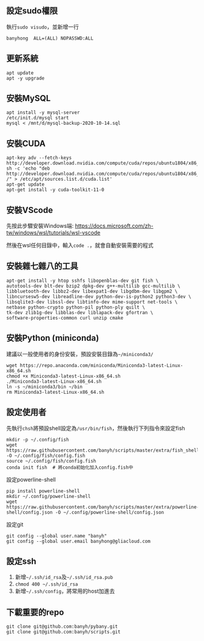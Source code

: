 ## 設定sudo權限

執行`sudo visudo`，並新增一行
```
banyhong  ALL=(ALL) NOPASSWD:ALL
```

## 更新系統

```
apt update
apt -y upgrade
```

## 安裝MySQL

```
apt install -y mysql-server
/etc/init.d/mysql start
mysql < /mnt/d/mysql-backup-2020-10-14.sql
```

## 安裝CUDA

```
apt-key adv --fetch-keys http://developer.download.nvidia.com/compute/cuda/repos/ubuntu1804/x86_64/7fa2af80.pub
sh -c 'echo "deb http://developer.download.nvidia.com/compute/cuda/repos/ubuntu1804/x86_64 /" > /etc/apt/sources.list.d/cuda.list'
apt-get update
apt-get install -y cuda-toolkit-11-0
```

## 安裝VScode

先按此步驟安裝Windows端: https://docs.microsoft.com/zh-tw/windows/wsl/tutorials/wsl-vscode

然後在wsl任何目錄中，輸入`code .`，就會自動安裝需要的程式

## 安裝雜七雜八的工具

```
apt-get install -y htop sshfs libopenblas-dev git fish \
autotools-dev blt-dev bzip2 dpkg-dev g++-multilib gcc-multilib \
libbluetooth-dev libbz2-dev libexpat1-dev libgdbm-dev libgpm2 \
libncursesw5-dev libreadline-dev python-dev-is-python2 python3-dev \
libsqlite3-dev libssl-dev libtinfo-dev mime-support net-tools \
netbase python-crypto python-pil python-ply quilt \
tk-dev zlib1g-dev libblas-dev liblapack-dev gfortran \
software-properties-common curl unzip cmake
```

## 安裝Python (miniconda)

建議以一般使用者的身份安裝，預設安裝目錄為`~/miniconda3/`
```
wget https://repo.anaconda.com/miniconda/Miniconda3-latest-Linux-x86_64.sh
chmod +x Miniconda3-latest-Linux-x86_64.sh
./Miniconda3-latest-Linux-x86_64.sh
ln -s ~/miniconda3/bin ~/bin
rm Miniconda3-latest-Linux-x86_64.sh
```

## 設定使用者

先執行`chsh`將預設shell設定為`/usr/bin/fish`，然後執行下列指令來設定fish
```
mkdir -p ~/.config/fish
wget https://raw.githubusercontent.com/banyh/scripts/master/extra/fish_shell/config.fish -O ~/.config/fish/config.fish
source ~/.config/fish/config.fish
conda init fish  # 將conda初始化加入config.fish中
```

設定powerline-shell
```
pip install powerline-shell
mkdir ~/.config/powerline-shell
wget https://raw.githubusercontent.com/banyh/scripts/master/extra/powerline-shell/config.json -O ~/.config/powerline-shell/config.json
```

設定git
```
git config --global user.name "banyh"
git config --global user.email banyhong@gliacloud.com
```

## 設定ssh

1. 新增`~/.ssh/id_rsa`及`~/.ssh/id_rsa.pub`
2. `chmod 400 ~/.ssh/id_rsa`
3. 新增`~/.ssh/config`，將常用的host加進去

## 下載重要的repo

```
git clone git@github.com:banyh/pybany.git
git clone git@github.com:banyh/scripts.git
```
